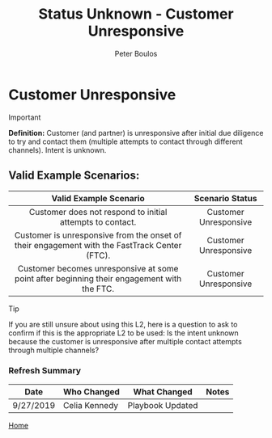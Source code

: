 ﻿---
# required metadata
title: Status Unknown - Customer Unresponsive
description: Status Unknown - Customer Unresponsive
author: Peter Boulos
ms.author: pboulos
manager: pagrim
ms.date: 9/27/2019
ms.topic: playbook 
ms.prod: non-product-specific 
ms.custom: partner-playbook 
ft.audience: partner
ft.owner: pagrim
---

# Customer Unresponsive

> [!IMPORTANT]
> **Definition:** Customer (and partner) is unresponsive after initial due diligence to try and contact them (multiple attempts to contact through different channels). Intent is unknown.

## Valid Example Scenarios:
| Valid Example Scenario | Scenario Status |
| :--: | :--: |
| Customer does not respond to initial attempts to contact​. | Customer Unresponsive |
| Customer is unresponsive from the onset of their engagement with the FastTrack Center (FTC). | Customer Unresponsive |
| Customer becomes unresponsive at some point after beginning their engagement with the FTC. | Customer Unresponsive |

> [!TIP]
> If you are still unsure about using this L2, here is a question to ask to confirm if this is the appropriate L2 to be used:​
>    Is the intent unknown because the customer is unresponsive after multiple contact attempts through multiple channels?

### Refresh Summary

|Date|Who Changed|What Changed|Notes|
|---------|---------------|----------------------------|-------------|
|9/27/2019| Celia Kennedy| Playbook Updated||

[Home](http://partner-docs.microsoft.com)

